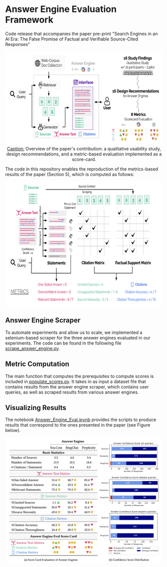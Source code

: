 # Answer Engine Evaluation Framework

Code release that accompanies the paper pre-print "Search Engines in an AI Era: The False Promise of Factual and Verifiable Source-Cited Responses"

<p align="center">
  <img src="AEE_Intro_Figure.png" style="height: 300px;" /><br />
  <u>Caption:</u> Overview of the paper's contribution: a qualitative usability study, design recommendations, and a metric-based evaluation implemented as a score-card. 
</p>

The code in this repository enables the reproduction of the metrics-based results of the paper (Section 5), which is computed as follows:
<p align="center">
  <img src="AEE_Metrics_Figure.png" style="height: 400px;" /><br />
</p>

## Answer Engine Scraper

To automate experiments and allow us to scale, we implemented a selenium-based scraper for the three answer engines evaluated in our experiments.
The code can be found in the following file [scrape_answer_engine.py](https://github.com/SalesforceAIResearch/answer-engine-eval/blob/main/scrape_answer_engine.py).

## Metric Computation

The main function that computes the prerequisites to compute scores is included in [populate_scores.py](https://github.com/SalesforceAIResearch/answer-engine-eval/blob/main/populate_scores.py).
It takes in as input a dataset file that contains results from the answer engine scraper, which contains user queries, as well as scraped results from various answer engines.

## Visualizing Results

The notebook [Answer_Engine_Eval.ipynb](https://github.com/SalesforceAIResearch/answer-engine-eval/blob/main/Answer_Engine_Eval.ipynb) provides the scripts to produce results that correspond to the ones presented in the paper (see Figure below).

<p align="center">
  <img src="AEE_Metrics_Results.png" style="height: 400px;" /><br />
</p>
